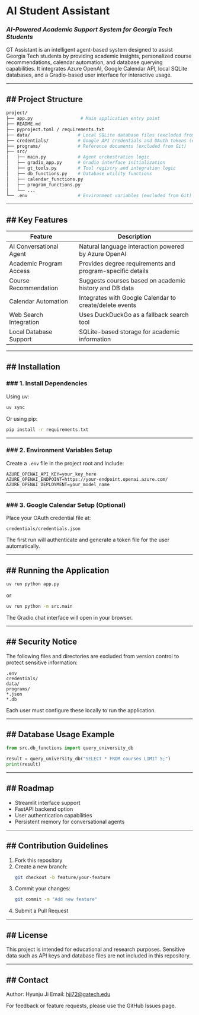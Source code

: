 
# **AI Student Assistant**
### *AI-Powered Academic Support System for Georgia Tech Students*

GT Assistant is an intelligent agent-based system designed to assist Georgia Tech students by providing academic insights, personalized course recommendations, calendar automation, and database querying capabilities. It integrates Azure OpenAI, Google Calendar API, local SQLite databases, and a Gradio-based user interface for interactive usage.

---

## ## **Project Structure**

```bash
project/
├── app.py                  # Main application entry point
├── README.md
├── pyproject.toml / requirements.txt
├── data/                  # Local SQLite database files (excluded from Git)
├── credentials/           # Google API credentials and OAuth tokens (excluded from Git)
├── programs/              # Reference documents (excluded from Git)
├── src/
│   ├── main.py            # Agent orchestration logic
│   ├── gradio_app.py      # Gradio interface initialization
│   ├── gt_tools.py        # Tool registry and integration logic
│   ├── db_functions.py    # Database utility functions
│   ├── calendar_functions.py
│   ├── program_functions.py
│   └── ...
└── .env                   # Environment variables (excluded from Git)
```

---

## ## **Key Features**

| Feature                  | Description |
|-------------------------|-------------|
| AI Conversational Agent | Natural language interaction powered by Azure OpenAI |
| Academic Program Access | Provides degree requirements and program-specific details |
| Course Recommendation   | Suggests courses based on academic history and DB data |
| Calendar Automation     | Integrates with Google Calendar to create/delete events |
| Web Search Integration  | Uses DuckDuckGo as a fallback search tool |
| Local Database Support  | SQLite-based storage for academic information |

---

## ## **Installation**

### ### 1. Install Dependencies

Using uv:
```bash
uv sync
```

Or using pip:
```bash
pip install -r requirements.txt
```

---

### ### 2. Environment Variables Setup

Create a `.env` file in the project root and include:

```env
AZURE_OPENAI_API_KEY=your_key_here
AZURE_OPENAI_ENDPOINT=https://your-endpoint.openai.azure.com/
AZURE_OPENAI_DEPLOYMENT=your_model_name
```

---

### ### 3. Google Calendar Setup (Optional)

Place your OAuth credential file at:
```
credentials/credentials.json
```
The first run will authenticate and generate a token file for the user automatically.

---

## ## **Running the Application**

```bash
uv run python app.py
```
or

```bash
uv run python -m src.main
```

The Gradio chat interface will open in your browser.

---

## ## **Security Notice**

The following files and directories are excluded from version control to protect sensitive information:

```
.env
credentials/
data/
programs/
*.json
*.db
```

Each user must configure these locally to run the application.

---

## ## **Database Usage Example**

```python
from src.db_functions import query_university_db

result = query_university_db("SELECT * FROM courses LIMIT 5;")
print(result)
```

---

## ## **Roadmap**

- Streamlit interface support
- FastAPI backend option
- User authentication capabilities
- Persistent memory for conversational agents

---

## ## **Contribution Guidelines**

1. Fork this repository  
2. Create a new branch:  
   ```bash
   git checkout -b feature/your-feature
   ```  
3. Commit your changes:  
   ```bash
   git commit -m "Add new feature"
   ```  
4. Submit a Pull Request

---

## ## **License**

This project is intended for educational and research purposes. Sensitive data such as API keys and database files are not included in this repository.

---

## ## **Contact**

Author: Hyunju Ji 
Email: hji72@gatech.edu

For feedback or feature requests, please use the GitHub Issues page.  
